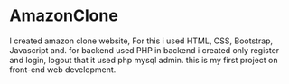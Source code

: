 # AmazonClone
I created amazon clone website,
For this i used HTML, CSS, Bootstrap, Javascript and.
for backend used PHP in backend i created only register and login, logout that it used php mysql admin.
this is my first project on front-end web development.
